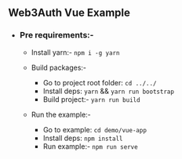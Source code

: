 ## Web3Auth Vue Example

- ### Pre requirements:-

  - Install yarn:- `npm i -g yarn`

  - Build packages:-

    - Go to project root folder: `cd ../../`
    - Install deps: `yarn` && `yarn run bootstrap`
    - Build project:- `yarn run build`

  - Run the example:-

    - Go to example: `cd demo/vue-app`
    - Install deps: `npm install`
    - Run example:- `npm run serve`
